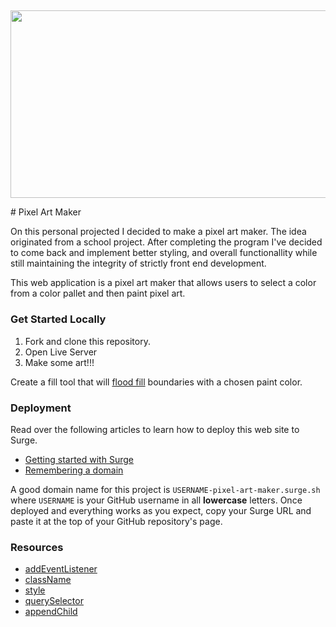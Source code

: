 ##
<p align="center">
<img src="./desktop/test/Portfolio/Pixel-Art-Maker--Front-End.gif" width="900" height="300">
</p>
# Pixel Art Maker

On this personal projected I decided to make a pixel art maker. The idea originated from a school project. After completing the program I've decided to come back and implement better styling, and overall functionallity while still maintaining the integrity of strictly front end development. 

This web application is a pixel art maker that allows users to select a color from a color pallet and then paint pixel art. 

### Get Started Locally  

1. Fork and clone this repository.
2. Open Live Server 
3. Make some art!!!




Create a fill tool that will [flood fill](https://en.wikipedia.org/wiki/Flood_fill) boundaries with a chosen paint color. 


### Deployment

Read over the following articles to learn how to deploy this web site to Surge.

- [Getting started with Surge](http://surge.sh/help/getting-started-with-surge)
- [Remembering a domain](http://surge.sh/help/remembering-a-domain)

A good domain name for this project is `USERNAME-pixel-art-maker.surge.sh` where `USERNAME` is your GitHub username in all **lowercase** letters. Once deployed and everything works as you expect, copy your Surge URL and paste it at the top of your GitHub repository's page.

### Resources

- [addEventListener](https://developer.mozilla.org/en-US/docs/Web/API/EventTarget/addEventListener)
- [className](https://developer.mozilla.org/en-US/docs/Web/API/Element/className)
- [style](https://developer.mozilla.org/en-US/docs/Web/API/HTMLElement/style)
- [querySelector](https://developer.mozilla.org/en-US/docs/Web/API/Document/querySelector)
- [appendChild](https://developer.mozilla.org/en-US/docs/Web/API/Node/appendChild)
